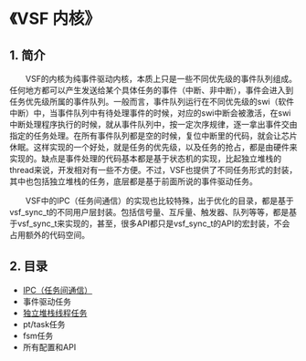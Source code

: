 # 《VSF 内核》

## 1. 简介
&emsp;&emsp;VSF的内核为纯事件驱动内核，本质上只是一些不同优先级的事件队列组成。任何地方都可以产生发送给某个具体任务的事件（中断、非中断），事件会进入到任务优先级所属的事件队列。一般而言，事件队列运行在不同优先级的swi（软件中断）中，当事件队列中有待处理事件的时候，对应的swi中断会被激活，在swi中断处理程序执行的时候，就从事件队列中，按一定次序规律，逐一拿出事件交由指定的任务处理。在所有事件队列都是空的时候，复位中断里的代码，就会让芯片休眠。这样实现的一个好处，就是任务的优先级，以及任务的抢占，都是由硬件来实现的。缺点是事件处理的代码基本都是基于状态机的实现，比起独立堆栈的thread来说，开发相对有一些不方便。不过，VSF也提供了不同任务形式的封装，其中也包括独立堆栈的任务，底层都是基于前面所说的事件驱动任务。

&emsp;&emsp;VSF中的IPC（任务间通信）的实现也比较特殊，出于优化的目录，都是基于vsf_sync_t的不同用户层封装。包括信号量、互斥量、触发器、队列等等，都是基于vsf_sync_t来实现的，甚至，很多API都只是vsf_sync_t的API的宏封装，不会占用额外的代码空间。

## 2. 目录
- [IPC（任务间通信）](ipc/README_zh.md)
- 事件驱动任务
- [独立堆栈线程任务](thread/README_zh.md)
- pt/task任务
- fsm任务
- 所有配置和API